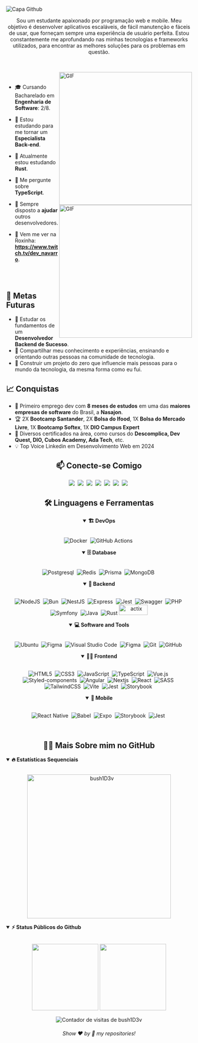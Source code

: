 ![Capa Github](https://github.com/bush1D3v/navarro_blog_api/assets/133554156/2c75a799-6cde-49cc-8305-d798f64fa256)

<p align="center">
Sou um estudante apaixonado por programação web e mobile. Meu objetivo é desenvolver aplicativos escaláveis, de fácil manutenção e fáceis de usar, que forneçam sempre uma experiência de usuário perfeita. Estou constantemente me aprofundando nas minhas tecnologias e frameworks utilizados, para encontrar as melhores soluções para os problemas em questão.
</p>

##

<br>

<img align="right" alt="GIF" src="https://user-images.githubusercontent.com/90595158/224520261-cac35362-4a70-4108-85c8-260ac8e0b0bd.svg#gh-dark-mode-only" width="360px"/>
<img align="right" alt="GIF" src="https://user-images.githubusercontent.com/90595158/224520109-e00b8f1e-08c9-4316-9920-ea4e88701a61.svg#gh-light-mode-only" width="360px"/>

<br>

- 🎓 Cursando Bacharelado em **Engenharia de Software**: 2/8.

- 🔭 Estou estudando para me tornar um **Especialista Back-end**.

- 🦀 Atualmente estou estudando **Rust**.

- 💬 Me pergunte sobre **TypeScript**.

- 🚀 Sempre disposto a **ajudar** outros desenvolvedores.

- 👾 Vem me ver na Roxinha: **https://www.twitch.tv/dev_navarro**.

<br>
<br>


## 🎯 Metas Futuras

- 🧠 Estudar os fundamentos de um **Desenvolvedor Backend de Sucesso**.
- 🌟 Compartilhar meu conhecimento e experiências, ensinando e orientando outras pessoas na comunidade de tecnologia.
- 🤖 Construir um projeto do zero que influencie mais pessoas para o mundo da tecnologia, da mesma forma como eu fui.

## 📈 Conquistas

- 🎉 Primeiro emprego dev com **8 meses de estudos** em uma das **maiores empresas de software** do Brasil, a **Nasajon**.
- 🏆 2X **Bootcamp Santander**, 2X **Bolsa do Ifood**, 1X **Bolsa do Mercado Livre**, 1X **Bootcamp Softex**, 1X **DIO Campus Expert**
- 🤝 Diversos certificados na área, como cursos do **Descomplica, Dev Quest, DIO, Cubos Academy, Ada Tech**, etc.
- 💡 Top Voice Linkedin em Desenvolvimento Web em 2024

<h2 align="center">📫 Conecte-se Comigo</h2>

<div align = "center">

<a href="https://x.com/victorj_021" target="_blank"><img src="https://img.shields.io/badge/X-%23000000.svg?style=for-the-badge&logo=X&logoColor=white"></a>&nbsp;
<a href="https://www.instagram.com/victorj.021" target="_blank"><img src="https://img.shields.io/badge/Instagram-%23E4405F.svg?style=for-the-badge&logo=Instagram&logoColor=white"></a>&nbsp;
<a href="www.linkedin.com/in/devnavarro" target="_blank"><img src="https://img.shields.io/badge/-LinkedIn-%230077B5?style=for-the-badge&logo=linkedin&logoColor=white"></a>&nbsp;
<a href="mailto:victor.jose.lopes.navarro@gmail.com" target="_blank"><img src="https://img.shields.io/badge/-gmail-red?style=for-the-badge&logo=Gmail&logoColor=white"></a>&nbsp;
<a href="https://discord.com/users/443480311066656770" target="_blank"><img src="https://img.shields.io/badge/Discord-7289DA?style=for-the-badge&logo=discord&logoColor=white"></a>&nbsp;
<a href="https://www.twitch.tv/dev_navarro" target="_blank"><img src="https://img.shields.io/badge/Twitch-9146FF?style=for-the-badge&logo=twitch&logoColor=white"></a>&nbsp;
<a href="https://www.youtube.com/channel/UC9fwjcVCxHUiuj0Ve3Hs9pA" target="_blank"><img src="https://img.shields.io/badge/YouTube-FF0000?style=for-the-badge&logo=youtube&logoColor=white"></a>&nbsp;

</div>

<div align = "center">

<h2 align="center">🛠️ Linguagens e Ferramentas</h2>

<details open>
  <summary><b>🏗️ DevOps</b></summary>
<br>

![Docker](https://img.shields.io/badge/docker-%23316192.svg?style=for-the-badge&logo=docker&logoColor=white)&nbsp;
![GitHub Actions](https://img.shields.io/badge/github%20actions-%232671E5.svg?style=for-the-badge&logo=githubactions&logoColor=white)&nbsp;
</details>

<details open>
<summary><b>🗄️ Database</b></summary>
<br>

![Postgresql](https://img.shields.io/badge/postgresql-%23316192.svg?style=for-the-badge&logo=postgresql&logoColor=white)&nbsp;
![Redis](https://img.shields.io/badge/redis-CC0000.svg?&style=for-the-badge&logo=redis&logoColor=white)&nbsp;
![Prisma](https://img.shields.io/badge/Prisma-3982CE?style=for-the-badge&logo=Prisma&logoColor=white)&nbsp;
![MongoDB](https://img.shields.io/badge/MongoDB-%234ea94b.svg?style=for-the-badge&logo=mongodb&logoColor=white)&nbsp;
</details>

<details open>
<summary><b>🧰 Backend</b></summary>
<br>

![NodeJS](https://img.shields.io/badge/node.js-6DA55F?style=for-the-badge&logo=node.js&logoColor=white)&nbsp;
![Bun](https://img.shields.io/badge/bun-282a36?style=for-the-badge&logo=bun&logoColor=fbf0df)&nbsp;
![NestJS](https://img.shields.io/badge/nestjs-E0234E?style=for-the-badge&logo=nestjs&logoColor=white)&nbsp;
![Express](https://img.shields.io/badge/Express%20js-000000?style=for-the-badge&logo=express&logoColor=white)&nbsp;
![Jest](https://img.shields.io/badge/Jest-C21325?style=for-the-badge&logo=jest&logoColor=white)&nbsp;
![Swagger](https://img.shields.io/badge/Swagger-85EA2D?style=for-the-badge&logo=Swagger&logoColor=white)&nbsp;
![PHP](https://img.shields.io/badge/php-%23777BB4.svg?style=for-the-badge&logo=php&logoColor=white)&nbsp;
![Symfony](https://img.shields.io/badge/Symfony-000000?style=for-the-badge&logo=Symfony&logoColor=white)&nbsp;
![Java](https://img.shields.io/badge/java-%23ED8B00.svg?style=for-the-badge&logo=openjdk&logoColor=white)&nbsp;
![Rust](https://img.shields.io/badge/rust-%23000000.svg?style=for-the-badge&logo=rust&logoColor=white)
<img height='28' width='78' title='Actix' alt='actix' src='https://github.com/bush1D3v/bush1D3v/assets/133554156/92931e97-350c-4425-9234-0f890c308f7b' />
</details>

<details open>
<summary><b>💻 Software and Tools</b></summary>
<br>

![Ubuntu](https://img.shields.io/badge/Ubuntu-E95420?style=for-the-badge&logo=ubuntu&logoColor=white)&nbsp;
![Figma](https://camo.githubusercontent.com/f9f8a75a6a012b4ae6f2a8a5dd1e9d1284e3dda449adfac42d5a728b0c38170e/68747470733a2f2f696d672e736869656c64732e696f2f62616467652f2d45534c696e742d3442333243333f7374796c653d666f722d7468652d6261646765266c6f676f3d65736c696e74266c6f676f436f6c6f723d7768697465)&nbsp;
![Visual Studio Code](https://img.shields.io/badge/-VSCODE-007ACC?style=for-the-badge&&logo=visual-studio-code&logoColor=white)&nbsp;
![Figma](https://img.shields.io/badge/figma-%23F24E1E.svg?style=for-the-badge&logo=figma&logoColor=white)&nbsp;
![Git](https://img.shields.io/badge/-git-red?style=for-the-badge&logo=Git&logoColor=white)&nbsp;
![GitHub](https://img.shields.io/badge/-GitHub-181717?style=for-the-badge&logo=github)&nbsp;
</details>

<details open>
<summary><b>🏄‍♂️ Frontend</b></summary>
<br>
  
![HTML5](https://img.shields.io/badge/-HTML5-E34F26?style=for-the-badge&logo=html5&logoColor=white)&nbsp;
![CSS3](https://img.shields.io/badge/css3-%231572B6.svg?style=for-the-badge&logo=css3&logoColor=white)&nbsp;
![JavaScript](https://img.shields.io/badge/Javascript-F7DF1E.svg?style=for-the-badge&logo=javascript&logoColor=black)&nbsp;
![TypeScript](https://img.shields.io/badge/typescript-%23007ACC.svg?style=for-the-badge&logo=typescript&logoColor=white)&nbsp;
![Vue.js](https://img.shields.io/badge/vuejs-%2335495e.svg?style=for-the-badge&logo=vuedotjs&logoColor=%234FC08D)&nbsp;
![Styled-components](https://img.shields.io/badge/styled--components-DB7093?style=for-the-badge&logo=styled-components&logoColor=white)&nbsp;
![Angular](https://img.shields.io/badge/angular-%23DD0031.svg?style=for-the-badge&logo=angular&logoColor=white)&nbsp;
![Nextjs](https://img.shields.io/badge/next%20js-000000?style=for-the-badge&logo=nextdotjs&logoColor=white)&nbsp;
![React](https://img.shields.io/badge/react-%2320232a.svg?style=for-the-badge&logo=react&logoColor=%2361DAFB)&nbsp;
![SASS](https://img.shields.io/badge/sass-deeppink.svg?style=for-the-badge&logo=sass&logoColor=white)&nbsp;
![TailwindCSS](https://img.shields.io/badge/tailwindcss-%2338B2AC.svg?style=for-the-badge&logo=tailwind-css&logoColor=white)&nbsp;
![Vite](https://img.shields.io/badge/Vite-B73BFE?style=for-the-badge&logo=vite&logoColor=FFD62E)&nbsp;
![Jest](https://img.shields.io/badge/Jest-C21325?style=for-the-badge&logo=jest&logoColor=white)&nbsp;
![Storybook](https://img.shields.io/badge/storybook-FF4785?style=for-the-badge&logo=storybook&logoColor=white)&nbsp;
</details>

<details open>
<summary><b>📱 Mobile</b></summary>
<br>

![React Native](https://img.shields.io/badge/React_Native-20232A?style=for-the-badge&logo=react&logoColor=61DAFB)&nbsp;
![Babel](https://img.shields.io/badge/Babel-F9DC3E?style=for-the-badge&logo=babel&logoColor=white)&nbsp;
![Expo](https://img.shields.io/badge/Expo-1B1F23?style=for-the-badge&logo=expo&logoColor=white)&nbsp;
![Storybook](https://img.shields.io/badge/storybook-FF4785?style=for-the-badge&logo=storybook&logoColor=white)&nbsp;
![Jest](https://img.shields.io/badge/Jest-C21325?style=for-the-badge&logo=jest&logoColor=white)&nbsp;
</details>

</div>

<br>

<h2 align="center">👨‍💻 Mais Sobre mim no GitHub</h2>

<details open>
<summary><b>🔥 Estatísticas Sequenciais</b></summary>
<br>
<p align="center">
<img src="http://github-readme-streak-stats.herokuapp.com?user=bush1D3v&theme=radical&hide_border=true" alt="bush1D3v" width="390"/>
</p>
</details>
  
</p>
</details>

<details open>
<summary><b>⚡ Status Públicos do Github</b></summary>
<br>
<p align="center">
<img height="180em" src="https://github-readme-stats.vercel.app/api?username=bush1D3v&show_icons=true&theme=radical"/>
<img height="180em" src="https://github-readme-stats.vercel.app/api/top-langs/?username=bush1D3v&layout=compact&langs_count=6&theme=radical"/>
</p>
</details>

<div align="center">
  <img align="center" alt="Contador de visitas de bush1D3v" src="https://profile-counter.glitch.me/bush1D3v/count.svg" />
</div>

<h6 align="center">Show ❤️ by 🌟 my repositories!</h6>
